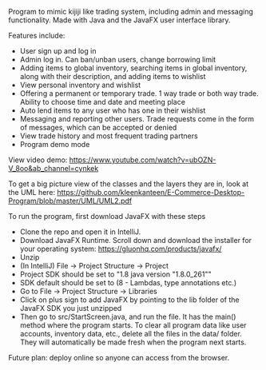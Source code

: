 Program to mimic kijiji like trading system, including admin and messaging functionality. Made with Java and the JavaFX user interface library.

Features include:
- User sign up and log in
- Admin log in. Can ban/unban users, change borrowing limit
- Adding items to global inventory, searching items in global inventory, along with their description, and adding items to wishlist
- View personal inventory and wishlist
- Offering a permanent or temporary trade. 1 way trade or both way trade. Ability to choose time and date and meeting place 
- Auto lend items to any user who has one in their wishlist
- Messaging and reporting other users. Trade requests come in the form of messages, which can be accepted or denied
- View trade history and most frequent trading partners
- Program demo mode

View video demo: https://www.youtube.com/watch?v=ubOZN-V_8oo&ab_channel=cynkek

To get a big picture view of the classes and the layers they are in, look at the UML here: https://github.com/kleenkanteen/E-Commerce-Desktop-Program/blob/master/UML/UML2.pdf

To run the program, first download JavaFX with these steps
- Clone the repo and open it in IntelliJ.
- Download  JavaFX Runtime. Scroll down and download the installer for your operating system: https://gluonhq.com/products/javafx/
- Unzip 
- (In IntelliJ) File -> Project Structure -> Project
- Project SDK should be set to "1.8 java version "1.8.0_261""
- SDK default should be set to (8 - Lambdas, type annotations etc.)
- Go to File -> Project Structure -> Libraries
- Click on plus sign to add JavaFX by pointing to the lib folder of the JavaFX SDK you just unzipped
- Then go to src/StartScreen.java, and run the file. It has the main() method where the program starts. To clear all program data like user accounts, inventory data, etc., delete all the files in the data/ folder. They will automatically be made fresh when the program next starts.

Future plan: deploy online so anyone can access from the browser.




